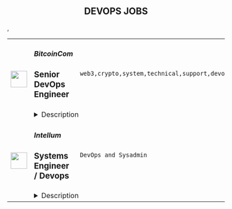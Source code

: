 <div align="center"><h2>DEVOPS JOBS</h2></div><table><tr>
                <td width="100" height="100" rowspan="2">
                    <img src="https://remoteok.com/assets/img/jobs/d5bf9032f0c86bd3f39c55bcebf2342c1674717321.png" width="38px" height="auto">
                </td>
                <td width="300">
                    <h5>BitcoinCom</h5>
                    <h3>Senior DevOps Engineer</h3>
                </td>
                <td width="300">
                    <code>web3,crypto,system,technical,support,devops,mobile,management,senior,engineer,engineering,linux</code>
                </td>
                <td width="200">
                <text>5 days ago</text>
                </td>
                <td width="100" rowspan="2">
                <a href="https://remoteOK.com/remote-jobs/remote-senior-devops-engineer-bitcoincom-184691" align="right" target="_blank">Apply</a>
                </td>
            </tr>
            <tr>
                <td colspan="3">
                <details><summary>Description</summary>
                <p>Bitcoin's mission is to create more 'economic freedom' in the world. We believe individuals should be able to freely acquire and use personal resources however they choose. We assert that economic freedom is a fundamental human right and a vital component of human dignity, and we believe that it is foundational for peaceful and prosperous societies.</p>
<p>Our vision is to provide the next billion people with access to products that exemplify the ideals of Bitcoin. These ideals - which include peer-to-peer transactions, decentralization, censorship resistance, and permissionless-ness - support economic freedom.</p>
<p>Our approach is to develop and promote widely accessible products that support economic freedom. The Bitcoin.com App is a mobile and web-enabled platform from which anyone can access all Bitcoin.com products and services. Use the App to buy, sell, trade, earn, use, and learn crypto. At the core of the App is a multichain Web3 wallet that enables anyone to take control of their crypto and use it however they wish.<br><br>We are seeking a talented Senior DevOps Engineer who shares our vision.</p>
<p> </p>
<p><strong>Roles & Responsibilities</strong></p>
<ol>
<li>Streamline feedback for engineering team members by enhancing CI/CD processes and modernizing local and cloud-based development tools.</li>
<li>Investigate new technologies, build proof-of-concepts, tackle technical obstacles and suggest cutting-edge solutions for both technical and business-related challenges.</li>
<li>Conceptualize, execute, and implement the most effective DevOps tooling and automation across all of our services.</li>
<li>Create measurements to make data-driven decisions about our development tooling, monitor the result, and iterate.</li>
<li>Promote industry best practices within our engineering teams and actively implement them across our platform.</li>
<li>Lead incident management and post-mortem processes to ensure that the products we develop meet the highest standards for quality, reliability, and stability for our users.</li>
</ol>
<p> </p>
<p><strong>Core Competenties</strong></p>
<ul>
<li>Experience with distributed database systems (Cassandra, etc)</li>
<li>Experience with IaC tools (Terraform, Ansible, etc.)</li>
<li>Experience with operating Linux and Cloud-based environments (AWS, etc)</li>
<li>Experience with container orchestration platforms: Kubernetes, ECS, etc.</li>
<li>Experience with source control systems: Git, GitLab, etc</li>
<li>Experience in at least two of the following: Unix/Linux shell scripting, Go, Java, etc.</li>
<li>Working knowledge of networking concepts: tcp/ip, common protocols, OSI model, etc.</li>
<li>Experience with container technologies: Docker, Podman, etc.</li>
<li>Ability to trace, debug, and diagnose remote distributed system issues</li>
<li>Communicates well in both written and verbal English</li>
</ul>
<p> </p>
<p><strong>Nice To Have</strong></p>
<ul>
<li>Familiarity working with service meshes (Istio, Linkerd, etc.)</li>
<li>Familiarity working with a multi-region infrastructure</li>
<li>Familiarity working with GitOps workflows</li>
<li>Certifications in Kubernetes, AWS, etc.</li>
</ul>
<p> </p>
<p><strong>Benefits</strong></p>
<p>We are serious about what we do, but more importantly, we have a lot of fun doing it. Our work culture is modern, meaning we strive for work experiences based on transparency, productivity, trust, and passion. For all benefits include:</p>
<p> </p>
<ul>
<li>Flexible work hours</li>
<li>Remote work</li>
<li>Health insurance reimbursement</li>
<li>Wellness program (Gym, etc.)</li>
<li>Home office allowance</li>
</ul><p><figure><iframe style="width:500px;height:281px;" src="//youtube.com/embed/" frameborder="0" allowfullscreen=""></iframe></figure></p><br/><br/>Please mention the word **DEPENDABLE** and tag RNS4xODEuODEuNQ== when applying to show you read the job post completely (#RNS4xODEuODEuNQ==). This is a beta feature to avoid spam applicants. Companies can search these words to find applicants that read this and see they're human.
                </details>
                </td>
            </tr>,<tr>
                <td width="100" height="100" rowspan="2">
                    <img src="https://weworkremotely.com/assets/IsotypeV2-1ebe3dd57673f3e8d02b7490bc0faaef55d6a95d3a4aaf17298bd3ed503ae7fe.svg" width="38px" height="auto">
                </td>
                <td width="300">
                    <h5>Intellum</h5>
                    <h3> Systems Engineer / Devops</h3>
                </td>
                <td width="300">
                    <code>DevOps and Sysadmin</code>
                </td>
                <td width="200">
                <text>4 days ago</text>
                </td>
                <td width="100" rowspan="2">
                <a href="https://weworkremotely.com/remote-jobs/intellum-systems-engineer-devops-3" align="right" target="_blank">Apply</a>
                </td>
            </tr>
            <tr>
                <td colspan="3">
                <details><summary>Description</summary>
                

<p>
  <strong>Headquarters:</strong> Atlanta, GA USA 
    <br /><strong>URL:</strong> <a href="http://intellum.com/">http://intellum.com/</a>
</p>

<div>Intellum is the creator and leader of the customer education market. We are privately-owned, profitable, and powered by a globally distributed team who truly cares about delivering remarkable learning experiences.</div><div>
<br>Our Engineering team currently consists of about 20 people and operates from the Americas, Europe and Oceania. Remote has been the bedrock of our culture for over a decade.</div><div>
<br>At Intellum, you will be joining a very successful organization and help the largest and fastest-moving brands in the world successfully educate their customers, partners, and employees.</div><div><br></div><div><br></div><div>
<br><strong>What we offer:</strong>
</div><ul>
<li>Remote Working with a flexible schedule, supported by a strong culture of asynchronous communication.</li>
<li>Working together with a team of smart, interesting people with the lightest, most supportive structure possible to be successful.</li>
<li>Varied, interesting technical challenges for talented engineers to tackle and large chunks of uninterrupted time to focus on getting things done.</li>
<li>An opportunity to play a significant role in our mission to improve the lives of others through educational technologies.</li>
</ul><div>
<br><strong>What we’re looking for:</strong>
</div><ul>
<li>We’re looking for an engineer with experience in scaling services, troubleshooting and managing incidents with diverse systems, that will help us grow the Intellum platform.</li>
<li>We’re looking for a detail-oriented and reliable individual, someone the team can trust and that can be responsible for their tasks to completion.</li>
<li>Required time zone between PST and UTC+2.<br><br>
</li>
</ul><div><strong>Our stack:</strong></div><ul>
<li>Applications are written in ruby on rails and node, using postgresql and mongodb for storage, redis, memcached, elasticsearch, websockets, etc</li>
<li>CI/CD stack based on Spinnaker, Jenkins, GIthub actions running on Kubernetes</li>
<li>Infrastructure as code with terraform + ansible</li>
<li>Multiple cloud providers AWS + Google Cloud</li>
</ul><div><strong><br>You’ll be a good fit if you:</strong></div><ul>
<li>Can work independently and asynchronously.</li>
<li>Can assume responsibility for a task from start to finish.</li>
<li>Are comfortable taking decisions within your areas of responsibility.</li>
<li>Proactively communicate with other team members to seek help and support.</li>
<li>Have managed infrastructure in one or more Cloud providers (AWS, Google Cloud)</li>
<li>Are familiar with Infrastructure as code tools (Terraform, cloudformation)</li>
<li>Have experience using configuration management tools like Ansible or chef, etc</li>
<li>Have managed large fleets of linux servers</li>
<li>Feel comfortable automating tasks and writing scripts (bash, ruby, python)</li>
</ul><div><br></div><div><strong>Extra bonus for:</strong></div><ul>
<li>Experience with ruby on rails or node js applications</li>
<li>Experience tuning/scaling relational databases (Postgresql, mysql)</li>
<li>Experience improving monitoring and reliability of systems</li>
</ul><div><strong><br>Responsibilities</strong></div><ul>
<li>Design and implement secure, scalable, and reliable infrastructure</li>
<li>Automate processes and workflows to reduce the workload and ship products faster</li>
<li>Monitor virtual infrastructure and be part of a 24x7 on-call rotation to respond to alerts</li>
<li>Work with software engineers to ensure application updates fit with the infrastructure and modify it as needed</li>
<li>Ensure backups are in place so we’re able to recover from disasters.</li>
<li>Create and manage technical infrastructure documentation and training documents</li>
</ul><div>
<br><strong>Physical Requirements/Work Environment:</strong>
</div><ul>
<li>Dexterity of hands and fingers to operate a computer keyboard, mouse, etc.</li>
<li>Extended time viewing a computer monitor</li>
<li>Sitting or standing for extended periods of time</li>
<li>Occasional irregular work hours</li>
</ul>

<p><strong>To apply:</strong> <a href="https://weworkremotely.com/remote-jobs/intellum-systems-engineer-devops-3">https://weworkremotely.com/remote-jobs/intellum-systems-engineer-devops-3</a></p>

                </details>
                </td>
            </tr></table>